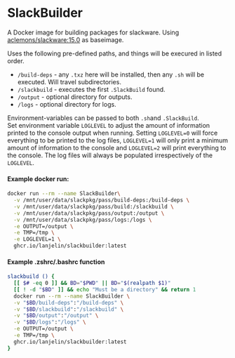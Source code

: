 # SlackBuilder

A Docker image for building packages for slackware.
Using [aclemons/slackware:15.0](https://hub.docker.com/r/aclemons/slackware) as baseimage.

Uses the following pre-defined paths, and things will be execured in listed order.  
- `/build-deps` - any `.txz` here will be installed, then any `.sh` will be executed. Will travel subdirectories.  
- `/slackbuild` - executes the first `.SlackBuild` found.  
- `/output` - optional directory for outputs.  
- `/logs` - optional directory for logs.  

Environment-variables can be passed to both `.sh`and `.SlackBuild`.  
Set environment variable `LOGLEVEL` to adjust the amount of information printed to the console output when running. Setting `LOGLEVEL=0` will force everything to be printed to the log files, `LOGLEVEL=1` will only print a minimum amount of information to the console and `LOGLEVEL=2` will print everything to the console. The log files will always be populated irrespectively of the `LOGLEVEL`.

#### Example docker run:
```bash
docker run --rm --name SlackBuilder\
  -v /mnt/user/data/slackpkg/pass/build-deps:/build-deps \
  -v /mnt/user/data/slackpkg/pass/build:/slackbuild \
  -v /mnt/user/data/slackpkg/pass/output:/output \
  -v /mnt/user/data/slackpkg/pass/logs:/logs \
  -e OUTPUT=/output \
  -e TMP=/tmp \
  -e LOGLEVEL=1 \
  ghcr.io/lanjelin/slackbuilder:latest
```

#### Example .zshrc/.bashrc function
```bash
slackbuild () {
  [[ $# -eq 0 ]] && BD="$PWD" || BD="$(realpath $1)"
  [[ ! -d "$BD" ]] && echo "Must be a directory" && return 1
  docker run --rm --name SlackBuilder \
  -v "$BD/build-deps":"/build-deps" \
  -v "$BD/slackbuild":"/slackbuild" \
  -v "$BD/output":"/output" \
  -v "$BD/logs":"/logs" \
  -e OUTPUT=/output \
  -e TMP=/tmp \
  ghcr.io/lanjelin/slackbuilder:latest
}
```

